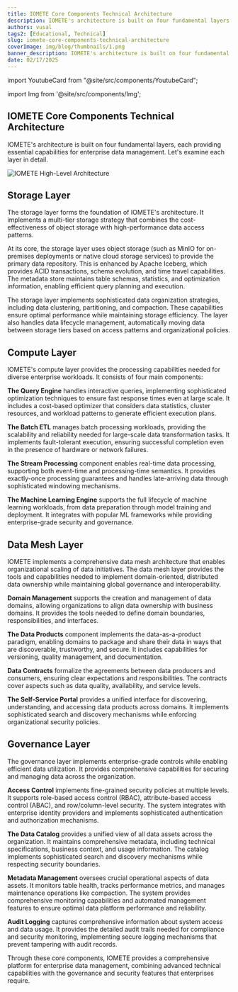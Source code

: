 ```yaml
---
title: IOMETE Core Components Technical Architecture
description: IOMETE's architecture is built on four fundamental layers, each providing essential capabilities for enterprise data management
authors: vusal
tags2: [Educational, Technical]
slug: iomete-core-components-technical-architecture
coverImage: img/blog/thumbnails/1.png
banner_description: IOMETE's architecture is built on four fundamental layers for enterprise data management
date: 02/17/2025
---
```


import YoutubeCard from "@site/src/components/YoutubeCard";

import Img from '@site/src/components/Img';

## **IOMETE Core Components Technical Architecture**

IOMETE's architecture is built on four fundamental layers, each providing essential capabilities for enterprise data management. Let's examine each layer in detail.

<Img src="/img/blog/2025-02-17-core-components-technical-architecture/iomete-high-level-architecture.png" alt="IOMETE High-Level Architecture" maxWidth="500px" centered borderless/>

## **Storage Layer**

The storage layer forms the foundation of IOMETE's architecture. It implements a multi-tier storage strategy that combines the cost-effectiveness of object storage with high-performance data access patterns.

At its core, the storage layer uses object storage (such as MinIO for on-premises deployments or native cloud storage services) to provide the primary data repository. This is enhanced by Apache Iceberg, which provides ACID transactions, schema evolution, and time travel capabilities. The metadata store maintains table schemas, statistics, and optimization information, enabling efficient query planning and execution.

The storage layer implements sophisticated data organization strategies, including data clustering, partitioning, and compaction. These capabilities ensure optimal performance while maintaining storage efficiency. The layer also handles data lifecycle management, automatically moving data between storage tiers based on access patterns and organizational policies.

## **Compute Layer**

IOMETE's compute layer provides the processing capabilities needed for diverse enterprise workloads. It consists of four main components:

**The Query Engine** handles interactive queries, implementing sophisticated optimization techniques to ensure fast response times even at large scale. It includes a cost-based optimizer that considers data statistics, cluster resources, and workload patterns to generate efficient execution plans.

**The Batch ETL** manages batch processing workloads, providing the scalability and reliability needed for large-scale data transformation tasks. It implements fault-tolerant execution, ensuring successful completion even in the presence of hardware or network failures.

**The Stream Processing** component enables real-time data processing, supporting both event-time and processing-time semantics. It provides exactly-once processing guarantees and handles late-arriving data through sophisticated windowing mechanisms.

**The Machine Learning Engine** supports the full lifecycle of machine learning workloads, from data preparation through model training and deployment. It integrates with popular ML frameworks while providing enterprise-grade security and governance.

## **Data Mesh Layer**

IOMETE implements a comprehensive data mesh architecture that enables organizational scaling of data initiatives. The data mesh layer provides the tools and capabilities needed to implement domain-oriented, distributed data ownership while maintaining global governance and interoperability.

**Domain Management** supports the creation and management of data domains, allowing organizations to align data ownership with business domains. It provides the tools needed to define domain boundaries, responsibilities, and interfaces.

**The Data Products** component implements the data-as-a-product paradigm, enabling domains to package and share their data in ways that are discoverable, trustworthy, and secure. It includes capabilities for versioning, quality management, and documentation.

**Data Contracts** formalize the agreements between data producers and consumers, ensuring clear expectations and responsibilities. The contracts cover aspects such as data quality, availability, and service levels.

**The Self-Service Portal** provides a unified interface for discovering, understanding, and accessing data products across domains. It implements sophisticated search and discovery mechanisms while enforcing organizational security policies.

## **Governance Layer**

The governance layer implements enterprise-grade controls while enabling efficient data utilization. It provides comprehensive capabilities for securing and managing data across the organization.

**Access Control** implements fine-grained security policies at multiple levels. It supports role-based access control (RBAC), attribute-based access control (ABAC), and row/column-level security. The system integrates with enterprise identity providers and implements sophisticated authentication and authorization mechanisms.

**The Data Catalog** provides a unified view of all data assets across the organization. It maintains comprehensive metadata, including technical specifications, business context, and usage information. The catalog implements sophisticated search and discovery mechanisms while respecting security boundaries.

**Metadata Management** oversees crucial operational aspects of data assets. It monitors table health, tracks performance metrics, and manages maintenance operations like compaction. The system provides comprehensive monitoring capabilities and automated management features to ensure optimal data platform performance and reliability.

**Audit Logging** captures comprehensive information about system access and data usage. It provides the detailed audit trails needed for compliance and security monitoring, implementing secure logging mechanisms that prevent tampering with audit records.

Through these core components, IOMETE provides a comprehensive platform for enterprise data management, combining advanced technical capabilities with the governance and security features that enterprises require.
